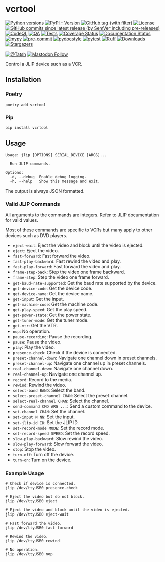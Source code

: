 # vcrtool

[![Python versions](https://img.shields.io/pypi/pyversions/vcrtool.svg?color=blue&logo=python&logoColor=white)](https://www.python.org/)
[![PyPI - Version](https://img.shields.io/pypi/v/vcrtool)](https://pypi.org/project/vcrtool/)
[![GitHub tag (with filter)](https://img.shields.io/github/v/tag/Tatsh/vcrtool)](https://github.com/Tatsh/vcrtool/tags)
[![License](https://img.shields.io/github/license/Tatsh/vcrtool)](https://github.com/Tatsh/vcrtool/blob/master/LICENSE.txt)
[![GitHub commits since latest release (by SemVer including pre-releases)](https://img.shields.io/github/commits-since/Tatsh/vcrtool/v0.0.1/master)](https://github.com/Tatsh/vcrtool/compare/v0.0.1...master)
[![CodeQL](https://github.com/Tatsh/vcrtool/actions/workflows/codeql.yml/badge.svg)](https://github.com/Tatsh/vcrtool/actions/workflows/codeql.yml)
[![QA](https://github.com/Tatsh/vcrtool/actions/workflows/qa.yml/badge.svg)](https://github.com/Tatsh/vcrtool/actions/workflows/qa.yml)
[![Tests](https://github.com/Tatsh/vcrtool/actions/workflows/tests.yml/badge.svg)](https://github.com/Tatsh/vcrtool/actions/workflows/tests.yml)
[![Coverage Status](https://coveralls.io/repos/github/Tatsh/vcrtool/badge.svg?branch=master)](https://coveralls.io/github/Tatsh/vcrtool?branch=master)
[![Documentation Status](https://readthedocs.org/projects/vcrtool/badge/?version=latest)](https://vcrtool.readthedocs.org/?badge=latest)
[![mypy](https://www.mypy-lang.org/static/mypy_badge.svg)](http://mypy-lang.org/)
[![pre-commit](https://img.shields.io/badge/pre--commit-enabled-brightgreen?logo=pre-commit&logoColor=white)](https://github.com/pre-commit/pre-commit)
[![pydocstyle](https://img.shields.io/badge/pydocstyle-enabled-AD4CD3)](http://www.pydocstyle.org/en/stable/)
[![pytest](https://img.shields.io/badge/pytest-zz?logo=Pytest&labelColor=black&color=black)](https://docs.pytest.org/en/stable/)
[![Ruff](https://img.shields.io/endpoint?url=https://raw.githubusercontent.com/astral-sh/ruff/main/assets/badge/v2.json)](https://github.com/astral-sh/ruff)
[![Downloads](https://static.pepy.tech/badge/vcrtool/month)](https://pepy.tech/project/vcrtool)
[![Stargazers](https://img.shields.io/github/stars/Tatsh/vcrtool?logo=github&style=flat)](https://github.com/Tatsh/vcrtool/stargazers)

[![@Tatsh](https://img.shields.io/badge/dynamic/json?url=https%3A%2F%2Fpublic.api.bsky.app%2Fxrpc%2Fapp.bsky.actor.getProfile%2F%3Factor%3Ddid%3Aplc%3Auq42idtvuccnmtl57nsucz72%26query%3D%24.followersCount%26style%3Dsocial%26logo%3Dbluesky%26label%3DFollow%2520%40Tatsh&query=%24.followersCount&style=social&logo=bluesky&label=Follow%20%40Tatsh)](https://bsky.app/profile/Tatsh.bsky.social)
[![Mastodon Follow](https://img.shields.io/mastodon/follow/109370961877277568?domain=hostux.social&style=social)](https://hostux.social/@Tatsh)

Control a JLIP device such as a VCR.

## Installation

### Poetry

```shell
poetry add vcrtool
```

### Pip

```shell
pip install vcrtool
```

## Usage

```shell
Usage: jlip [OPTIONS] SERIAL_DEVICE [ARGS]...

  Run JLIP commands.

Options:
  -d, --debug  Enable debug logging.
  -h, --help   Show this message and exit.
```

The output is always JSON formatted.

### Valid JLIP Commands

All arguments to the commands are integers. Refer to JLIP documentation for valid values.

Most of these commands are specific to VCRs but many apply to other devices such as DVD players.

- `eject-wait`: Eject the video and block until the video is ejected.
- `eject`: Eject the video.
- `fast-forward`: Fast forward the video.
- `fast-play-backward`: Fast rewind the video and play.
- `fast-play-forward`: Fast forward the video and play.
- `frame-step-back`: Step the video one frame backward.
- `frame-step`: Step the video one frame forward.
- `get-baud-rate-supported`: Get the baud rate supported by the device.
- `get-device-code`: Get the device code.
- `get-device-name`: Get the device name.
- `get-input`: Get the input.
- `get-machine-code`: Get the machine code.
- `get-play-speed`: Get the play speed.
- `get-power-state`: Get the power state.
- `get-tuner-mode`: Get the tuner mode.
- `get-vtr`: Get the VTR.
- `nop`: No operation.
- `pause-recording`: Pause the recording.
- `pause`: Pause the video.
- `play`: Play the video.
- `presence-check`: Check if the device is connected.
- `preset-channel-down`: Navigate one channel down in preset channels.
- `preset-channel-up`: Navigate one channel up in preset channels.
- `real-channel-down`: Navigate one channel down.
- `real-channel-up`: Navigate one channel up.
- `record`: Record to the media.
- `rewind`: Rewind the video.
- `select-band BAND`: Select the band.
- `select-preset-channel CHAN`: Select the preset channel.
- `select-real-channel CHAN`: Select the channel.
- `send-command CMD ARG ...`: Send a custom command to the device.
- `set-channel CHAN`: Set the channel.
- `set-input N NN`: Set the input.
- `set-jlip-id ID`: Set the JLIP ID.
- `set-record-mode MODE`: Set the record mode.
- `set-record-speed SPEED`: Set the record speed.
- `slow-play-backward`: Slow rewind the video.
- `slow-play-forward`: Slow forward the video.
- `stop`: Stop the video.
- `turn-off`: Turn off the device.
- `turn-on`: Turn on the device.

### Example Usage

```shell
# Check if device is connected.
jlip /dev/ttyUSB0 presence-check

# Eject the video but do not block.
jlip /dev/ttyUSB0 eject

# Eject the video and block until the video is ejected.
jlip /dev/ttyUSB0 eject-wait

# Fast forward the video.
jlip /dev/ttyUSB0 fast-forward

# Rewind the video.
jlip /dev/ttyUSB0 rewind

# No operation.
jlip /dev/ttyUSB0 nop
```
